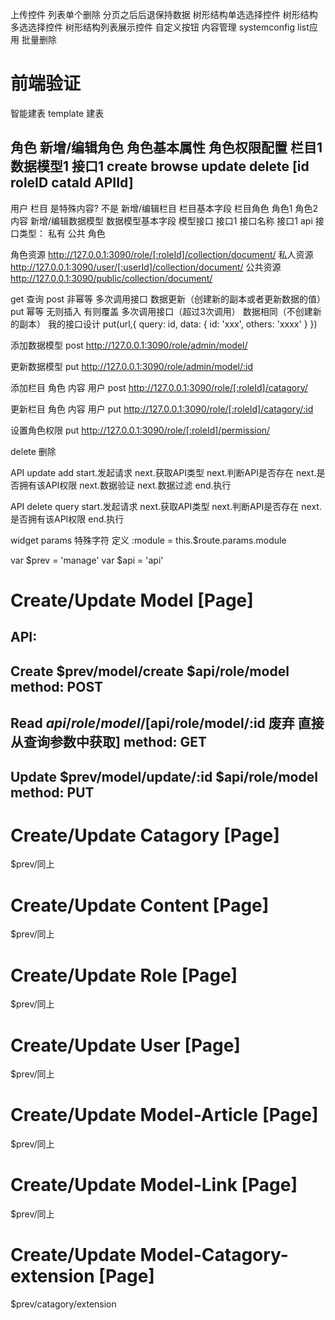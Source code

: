 上传控件
列表单个删除
分页之后后退保持数据
树形结构单选选择控件
树形结构多选选择控件
树形结构列表展示控件
自定义按钮
内容管理
systemconfig list应用
批量删除

前端验证
========================
智能建表 template 建表













角色
    新增/编辑角色
    角色基本属性
    角色权限配置
    栏目1
        数据模型1
            接口1 create browse update delete
            [id roleID cataId APIId]
----------------------------------------
用户
栏目 是特殊内容? 不是
    新增/编辑栏目
    栏目基本字段
    栏目角色  角色1  角色2
内容
    新增/编辑数据模型
    数据模型基本字段
    模型接口
        接口1
            接口名称 接口1
            api
            接口类型： 私有 公共 角色

角色资源
http://127.0.0.1:3090/role/[:roleId]/collection/document/
私人资源
http://127.0.0.1:3090/user/[:userId]/collection/document/
公共资源
http://127.0.0.1:3090/public/collection/document/

get 查询
post 非幂等 多次调用接口 数据更新（创建新的副本或者更新数据的值）
put 幂等 无则插入 有则覆盖 多次调用接口（超过3次调用） 数据相同（不创建新的副本）
我的接口设计 put(url,{
    query: id,
    data: {
        id: 'xxx',
        others: 'xxxx'
    }
})

添加数据模型
post http://127.0.0.1:3090/role/admin/model/

更新数据模型
put http://127.0.0.1:3090/role/admin/model/:id

添加栏目 角色 内容 用户
post http://127.0.0.1:3090/role/[:roleId]/catagory/

更新栏目 角色 内容 用户
put http://127.0.0.1:3090/role/[:roleId]/catagory/:id

设置角色权限
put http://127.0.0.1:3090/role/[:roleId]/permission/

delete 删除

API update add
start.发起请求
next.获取API类型
next.判断API是否存在
next.是否拥有该API权限
next.数据验证
next.数据过滤
end.执行

API delete query
start.发起请求
next.获取API类型
next.判断API是否存在
next.是否拥有该API权限
end.执行


widget params 特殊字符 定义
:module = this.$route.params.module

var $prev = 'manage'
var $api = 'api'

# Create/Update Model [Page]

API:
---
Create $prev/model/create
$api/role/model
method: POST
---
Read
$api/role/model/
[$api/role/model/:id 废弃 直接从查询参数中获取]
method: GET
---
Update $prev/model/update/:id
$api/role/model
method: PUT
---


# Create/Update Catagory [Page]
$prev/同上

# Create/Update Content [Page]
$prev/同上

# Create/Update Role [Page]
$prev/同上

# Create/Update User [Page]
$prev/同上

# Create/Update Model-Article [Page]
$prev/同上

# Create/Update Model-Link [Page]
$prev/同上

# Create/Update Model-Catagory-extension [Page]
$prev/catagory/extension